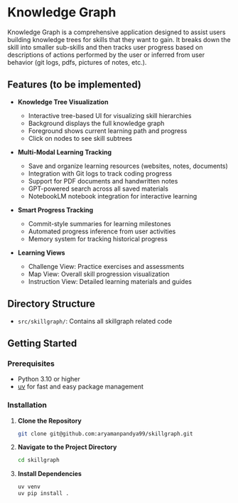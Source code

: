 # Knowledge Graph

Knowledge Graph is a comprehensive application designed to assist users building knowledge trees for skills that they want to gain. It breaks down the skill into smaller sub-skills and then tracks user progress based on descriptions of actions performed by the user or inferred from user behavior (git logs, pdfs, pictures of notes, etc.).

## Features (to be implemented)

- **Knowledge Tree Visualization**
  - Interactive tree-based UI for visualizing skill hierarchies
  - Background displays the full knowledge graph
  - Foreground shows current learning path and progress
  - Click on nodes to see skill subtrees

- **Multi-Modal Learning Tracking**
  - Save and organize learning resources (websites, notes, documents)
  - Integration with Git logs to track coding progress
  - Support for PDF documents and handwritten notes
  - GPT-powered search across all saved materials
  - NotebookLM notebook integration for interactive learning

- **Smart Progress Tracking**
  - Commit-style summaries for learning milestones
  - Automated progress inference from user activities
  - Memory system for tracking historical progress

- **Learning Views**
  - Challenge View: Practice exercises and assessments
  - Map View: Overall skill progression visualization
  - Instruction View: Detailed learning materials and guides


## Directory Structure

- `src/skillgraph/`: Contains all skillgraph related code


## Getting Started

### Prerequisites

- Python 3.10 or higher
- [uv](https://docs.astral.sh/uv/getting-started/installation/) for fast and easy package management

### Installation

1. **Clone the Repository**

   ```bash
   git clone git@github.com:aryamanpandya99/skillgraph.git
   ```

2. **Navigate to the Project Directory**

   ```bash
   cd skillgraph
   ```

4. **Install Dependencies**

   ```bash
   uv venv
   uv pip install .
   ```
